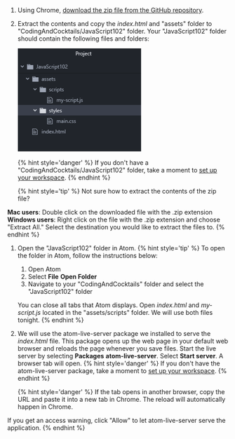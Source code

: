 1. Using Chrome, [download the zip file from the GitHub repository](https://github.com/KansasCityWomeninTechnology/javascript-102/archive/master.zip). 

2. Extract the contents and copy the _index.html_ and "assets" folder to "CodingAndCocktails/JavaScript102" folder. Your "JavaScript102" folder should contain the following files and folders:

   ![](images/files.png)

   {% hint style='danger' %}
If you don't have a "CodingAndCocktails/JavaScript102" folder, take a moment to [set up your workspace](/setup).
   {% endhint %}

   {% hint style='tip' %}
Not sure how to extract the contents of the zip file?

**Mac users**: Double click on the downloaded file with the .zip extension<br/>
**Windows users**: Right click on the file with the .zip extension and choose "Extract All." Select the destination you would like to extract the files to.
   {% endhint %}   

1. Open the "JavaScript102" folder in Atom.
   {% hint style='tip' %}
To open the folder in Atom, follow the instructions below:
   1. Open Atom 
   2. Select **File** <i class="fa fa-long-arrow-right"></i> **Open Folder**
   3. Navigate to your "CodingAndCocktails" folder and select the "JavaScript102" folder

   You can close all tabs that Atom displays. Open _index.html_ and _my-script.js_ located in the "assets/scripts" folder. We will use both files tonight.
  {% endhint %}   

1. We will use the atom-live-server package we installed to serve the _index.html_ file. This package opens up the web page in your default web browser and reloads the page whenever you save files. Start the live server by selecting **Packages** <i class="fa fa-long-arrow-right"></i> **atom-live-server**. Select **Start server**. A browser tab will open.
   {% hint style='danger' %}
If you don't have the atom-live-server package, take a moment to [set up your workspace](/setup).
   {% endhint %}   

   {% hint style='danger' %}
If the tab opens in another browser, copy the URL and paste it into a new tab in Chrome. The reload will automatically happen in Chrome.

If you get an access warning, click "Allow" to let atom-live-server serve the application.
   {% endhint %}   
